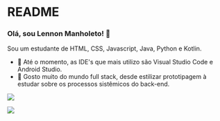 # README

### Olá, sou Lennon Manholeto! 👋
Sou um estudante de HTML, CSS, Javascript, Java, Python e Kotlin.

- 🔭 Até o momento, as IDE's que mais utilizo são Visual Studio Code e Android Studio.
- 🌱 Gosto muito do mundo full stack, desde estilizar prototipagem à estudar sobre os processos sistêmicos do back-end.
 

[<img src="https://img.icons8.com/ios-glyphs/40/000000/github.png" />](https://github.com/Lennonmanholeto)

[<img src="https://img.shields.io/badge/linkedin-%230077B5.svg?&style=for-the-badge&logo=linkedin&logoColor=white" />](https://www.linkedin.com/in/lennon-manholeto-72797a190/) 

<div>
<img width="48%" src="https://github-readme-stats.vercel.app/api?username=lennonmanholeto&show_icons=true&theme=radical&include_all_commits=true&count_private=true%22/%3E
<img width="48%" src="https://github-readme-stats.vercel.app/api/top-langs/?username=lennonmanholeto&layout=compact&langs_count=16&theme=radical%22/%3E
</div>

